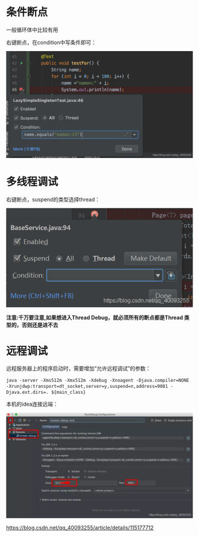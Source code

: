 # 条件断点

一般循环体中比较有用

右键断点，在condition中写条件即可：

<img src="image/20210324150951499.png" alt="img" style="zoom:50%;" />

# 多线程调试

右键断点，suspend的类型选择thread：

![在这里插入图片描述](image/20210324151430404.png)

**注意:千万要注意,如果想进入Thread Debug，就必须所有的断点都是Thread 类型的，否则还是进不去**

# 远程调试

远程服务器上的程序启动时，需要增加“允许远程调试”的参数：

```
java -server -Xms512m -Xmx512m -Xdebug -Xnoagent -Djava.compiler=NONE
-Xrunjdwp:transport=dt_socket,server=y,suspend=n,address=9081 -Djava.ext.dirs=. ${main_class}

```



本机的idea连接远端：

![在这里插入图片描述](image/20210324151905708.png)



https://blog.csdn.net/qq_40093255/article/details/115177712